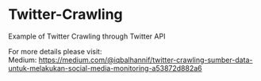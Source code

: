 # Twitter-Crawling
Example of Twitter Crawling through Twitter API

For more details please visit:\
Medium: https://medium.com/@iqbalhannif/twitter-crawling-sumber-data-untuk-melakukan-social-media-monitoring-a53872d882a6
